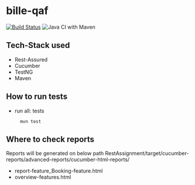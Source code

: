 # bille-qaf

[![Build Status](https://travis-ci.org/hemantjanrao/bille-qaf.svg?branch=master)](https://travis-ci.org/hemantjanrao/bille-qaf) ![Java CI with Maven](https://github.com/hemantjanrao/bille-qaf/workflows/Java%20CI%20with%20Maven/badge.svg?branch=master)


Tech-Stack used
---------------
* Rest-Assured
* Cucumber
* TestNG
* Maven

How to run tests
----------------
* run all: tests
        
        mvn test

Where to check reports
----------------------
Reports will be generated on below path 
RestAssignment/target/cucumber-reports/advanced-reports/cucumber-html-reports/
* report-feature_Booking-feature.html
* overview-features.html
